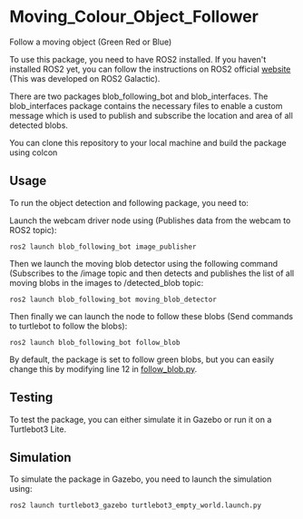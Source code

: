 # Moving_Colour_Object_Follower
Follow a moving object (Green Red or Blue)

To use this package, you need to have ROS2 installed. If you haven't installed ROS2 yet, you can follow the instructions on ROS2 official [website](https://docs.ros.org/en/galactic/Installation.html) (This was developed on ROS2 Galactic).

There are two packages blob_following_bot and blob_interfaces. The blob_interfaces package contains the necessary files to enable a custom message which is used to publish and subscribe the location and area of all detected blobs. 

You can clone this repository to your local machine and build the package using colcon

## Usage

To run the object detection and following package, you need to:

Launch the webcam driver node using (Publishes data from the webcam to ROS2 topic):

```
ros2 launch blob_following_bot image_publisher
```

Then we launch the moving blob detector using the following command (Subscribes to the /image topic and then detects and publishes the list of all moving blobs in the images to /detected_blob topic:
```
ros2 launch blob_following_bot moving_blob_detector
```

Then finally we can launch the node to follow these blobs (Send  commands to turtlebot to follow the blobs):
```
ros2 launch blob_following_bot follow_blob
```

By default, the package is set to follow green blobs, but you can easily change this by modifying line 12 in [follow_blob.py](https://github.com/AmzArch/Moving_Colour_Object_Follower/blob/main/src/blob_following_bot/blob_following_bot/follow_blob.py).


## Testing
To test the package, you can either simulate it in Gazebo or run it on a Turtlebot3 Lite.

## Simulation
To simulate the package in Gazebo, you need to launch the simulation using:
```
ros2 launch turtlebot3_gazebo turtlebot3_empty_world.launch.py
```
